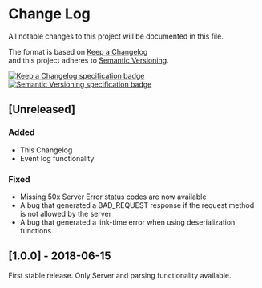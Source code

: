 # Change Log  
All notable changes to this project will be documented in this file.  

The format is based on [Keep a Changelog](http://keepachangelog.com/)  
and this project adheres to [Semantic Versioning](http://semver.org/).  

[![Keep a Changelog specification badge](https://img.shields.io/badge/Keep%20a%20Changelog%20Specification-1.0.0-orange.svg)](http://keepachangelog.com)
[![Semantic Versioning specification badge](https://img.shields.io/badge/Semantic%20Versioning%20Specification-2.0.0-orange.svg)](http://semver.org)

## [Unreleased] ##
### Added ###

- This Changelog
- Event log functionality

### Fixed ###

- Missing 50x Server Error status codes are now available
- A bug that generated a BAD_REQUEST response if the request method is not allowed by the server
- A bug that generated a link-time error when using deserialization functions

## [1.0.0] - 2018-06-15 ##

First stable release.
Only Server and parsing functionality available.
